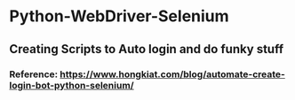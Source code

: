 # Python-WebDriver-Selenium
## Creating Scripts to Auto login and do funky stuff   

### Reference: https://www.hongkiat.com/blog/automate-create-login-bot-python-selenium/